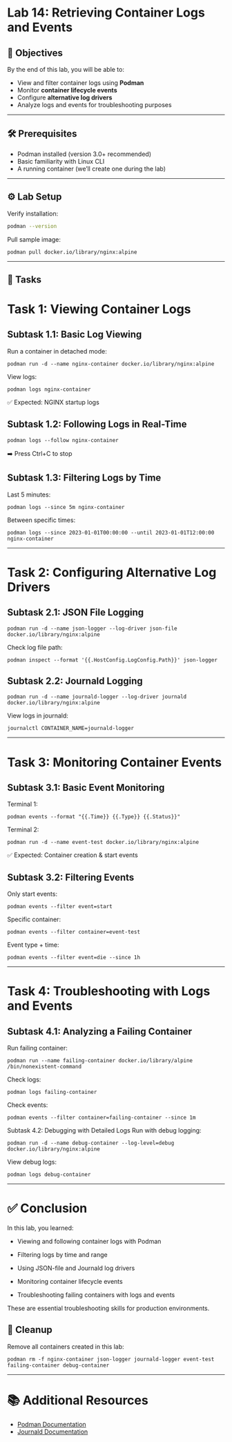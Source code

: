 # Lab 14: Retrieving Container Logs and Events

## 🎯 Objectives
By the end of this lab, you will be able to:
- View and filter container logs using **Podman**  
- Monitor **container lifecycle events**  
- Configure **alternative log drivers**  
- Analyze logs and events for troubleshooting purposes  

---

## 🛠 Prerequisites
- Podman installed (version 3.0+ recommended)  
- Basic familiarity with Linux CLI  
- A running container (we’ll create one during the lab)  

---

## ⚙️ Lab Setup
Verify installation:
```bash
podman --version
```

Pull sample image:

```
podman pull docker.io/library/nginx:alpine
```
---

## 🚀 Tasks
# Task 1: Viewing Container Logs
## Subtask 1.1: Basic Log Viewing
Run a container in detached mode:

```
podman run -d --name nginx-container docker.io/library/nginx:alpine
```
View logs:

```
podman logs nginx-container
```
✅ Expected: NGINX startup logs

## Subtask 1.2: Following Logs in Real-Time
```
podman logs --follow nginx-container
```
➡️ Press Ctrl+C to stop

## Subtask 1.3: Filtering Logs by Time
Last 5 minutes:

```
podman logs --since 5m nginx-container
```
Between specific times:

```
podman logs --since 2023-01-01T00:00:00 --until 2023-01-01T12:00:00 nginx-container
```
---

# Task 2: Configuring Alternative Log Drivers
## Subtask 2.1: JSON File Logging
```
podman run -d --name json-logger --log-driver json-file docker.io/library/nginx:alpine
```
Check log file path:

```
podman inspect --format '{{.HostConfig.LogConfig.Path}}' json-logger
```
## Subtask 2.2: Journald Logging
```
podman run -d --name journald-logger --log-driver journald docker.io/library/nginx:alpine
```
View logs in journald:

```
journalctl CONTAINER_NAME=journald-logger
```
---

# Task 3: Monitoring Container Events
## Subtask 3.1: Basic Event Monitoring
Terminal 1:

```
podman events --format "{{.Time}} {{.Type}} {{.Status}}"
```
Terminal 2:

```
podman run -d --name event-test docker.io/library/nginx:alpine
```
✅ Expected: Container creation & start events

## Subtask 3.2: Filtering Events
Only start events:

```
podman events --filter event=start
```
Specific container:

```
podman events --filter container=event-test
```
Event type + time:

```
podman events --filter event=die --since 1h
```
---

# Task 4: Troubleshooting with Logs and Events
## Subtask 4.1: Analyzing a Failing Container
Run failing container:

```
podman run --name failing-container docker.io/library/alpine /bin/nonexistent-command
```
Check logs:

```
podman logs failing-container
```
Check events:

```
podman events --filter container=failing-container --since 1m
```
Subtask 4.2: Debugging with Detailed Logs
Run with debug logging:

```
podman run -d --name debug-container --log-level=debug docker.io/library/nginx:alpine
```
View debug logs:

```
podman logs debug-container
```
---

# ✅ Conclusion
In this lab, you learned:

- Viewing and following container logs with Podman

- Filtering logs by time and range

- Using JSON-file and Journald log drivers

- Monitoring container lifecycle events

- Troubleshooting failing containers with logs and events

These are essential troubleshooting skills for production environments.

## 🧹 Cleanup
Remove all containers created in this lab:

```
podman rm -f nginx-container json-logger journald-logger event-test failing-container debug-container
```
---
# 📚 Additional Resources

- [Podman Documentation](https://docs.podman.io/en/latest/)
- [Journald Documentation](https://www.freedesktop.org/software/systemd/man/latest/journalctl.html)
